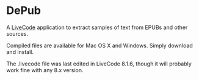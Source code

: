 # DePub

A [LiveCode](https://www.livecode.com) application to extract samples of text from EPUBs and other sources.

Compiled files are available for Mac OS X and Windows. Simply download and install.

The .livecode file was last edited in LiveCode 8.1.6, though it will probably work fine with any 8.x version.

